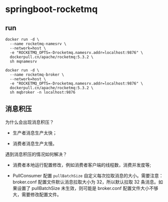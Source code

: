 # springboot-rocketmq

## run
```shell
docker run -d \
  --name rocketmq-namesrv \
  --network=host \
  -e "ROCKETMQ_OPTS=-Drocketmq.namesrv.addr=localhost:9876" \
  dockerpull.cn/apache/rocketmq:5.3.2 \
  sh mqnamesrv

docker run -d \
  --name rocketmq-broker \
  --network=host \
  -e "ROCKETMQ_OPTS=-Drocketmq.namesrv.addr=localhost:9876" \
  dockerpull.cn/apache/rocketmq:5.3.2 \
  sh mqbroker -n localhost:9876
```

## 消息积压

为什么会出现消息积压？

- 生产者消息生产太快；

- 消费者消息生产太慢。

遇到消息积压的情况如何解决？

- 消费者本地运行配置修改，例如消费者客户端的线程数，消费并发度等;

- PullConsumer 配置 `pullBatchSize` 自定义每次拉取消息的大小。需要注意：broker.conf 配置文件默认消息拉取大小为 32，所以默认拉取 32 条消息。如果设置了 pullBatchSize 未生效，则可能是 broker.conf 配置文件大小不够大，需要修改配置文件。
